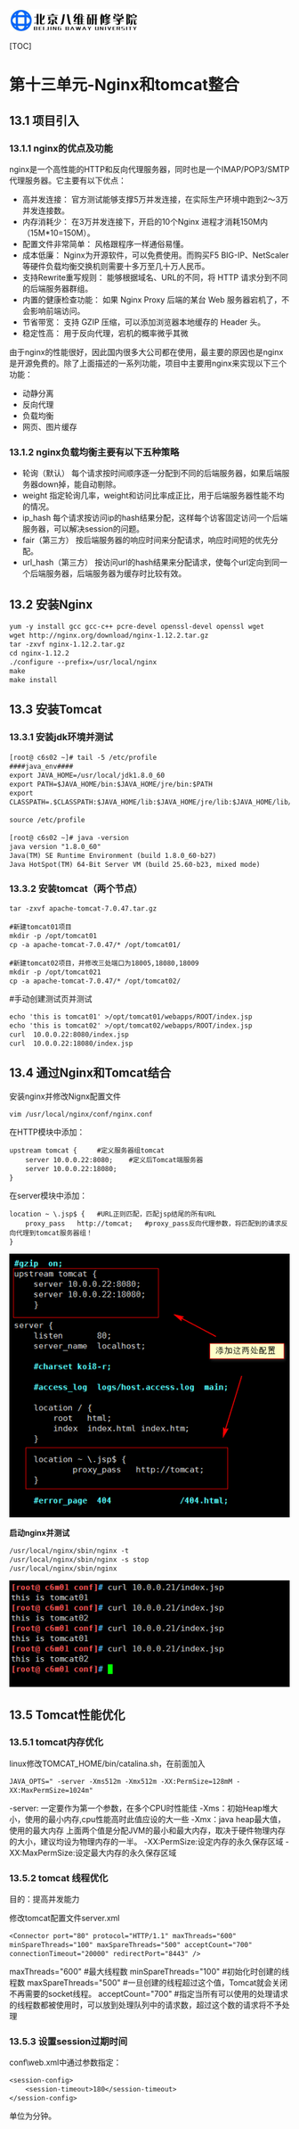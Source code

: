 ![1568381201250](assets/1568381201250.png)

[TOC]





# 第十三单元-Nginx和tomcat整合



## 13.1 项目引入

### 13.1.1 nginx的优点及功能

nginx是一个高性能的HTTP和反向代理服务器，同时也是一个IMAP/POP3/SMTP 代理服务器。它主要有以下优点：

- 高并发连接： 
  官方测试能够支撑5万并发连接，在实际生产环境中跑到2～3万并发连接数。
- 内存消耗少： 
  在3万并发连接下，开启的10个Nginx 进程才消耗150M内（15M*10=150M）。
- 配置文件非常简单： 
  风格跟程序一样通俗易懂。
- 成本低廉： 
  Nginx为开源软件，可以免费使用。而购买F5 BIG-IP、NetScaler等硬件负载均衡交换机则需要十多万至几十万人民币。
- 支持Rewrite重写规则： 
  能够根据域名、URL的不同，将 HTTP 请求分到不同的后端服务器群组。
- 内置的健康检查功能： 
  如果 Nginx Proxy 后端的某台 Web 服务器宕机了，不会影响前端访问。
- 节省带宽： 
  支持 GZIP 压缩，可以添加浏览器本地缓存的 Header 头。
- 稳定性高： 
  用于反向代理，宕机的概率微乎其微




由于nginx的性能很好，因此国内很多大公司都在使用，最主要的原因也是nginx是开源免费的。除了上面描述的一系列功能，项目中主要用nginx来实现以下三个功能：

- 动静分离
- 反向代理
- 负载均衡
- 网页、图片缓存



### 13.1.2 nginx负载均衡主要有以下五种策略

- 轮询（默认） 
  每个请求按时间顺序逐一分配到不同的后端服务器，如果后端服务器down掉，能自动剔除。
- weight 
  指定轮询几率，weight和访问比率成正比，用于后端服务器性能不均的情况。
- ip_hash 
  每个请求按访问ip的hash结果分配，这样每个访客固定访问一个后端服务器，可以解决session的问题。
- fair（第三方） 
  按后端服务器的响应时间来分配请求，响应时间短的优先分配。
- url_hash（第三方） 
  按访问url的hash结果来分配请求，使每个url定向到同一个后端服务器，后端服务器为缓存时比较有效。





## 13.2 安装Nginx

```shell
yum -y install gcc gcc-c++ pcre-devel openssl-devel openssl wget
wget http://nginx.org/download/nginx-1.12.2.tar.gz
tar -zxvf nginx-1.12.2.tar.gz
cd nginx-1.12.2
./configure --prefix=/usr/local/nginx
make
make install
```



## 13.3 安装Tomcat

### 13.3.1 安装jdk环境并测试

```shell
[root@ c6s02 ~]# tail -5 /etc/profile
####java_env####
export JAVA_HOME=/usr/local/jdk1.8.0_60
export PATH=$JAVA_HOME/bin:$JAVA_HOME/jre/bin:$PATH
export CLASSPATH=.$CLASSPATH:$JAVA_HOME/lib:$JAVA_HOME/jre/lib:$JAVA_HOME/lib/tools.jar

source /etc/profile

[root@ c6s02 ~]# java -version
java version "1.8.0_60"
Java(TM) SE Runtime Environment (build 1.8.0_60-b27)
Java HotSpot(TM) 64-Bit Server VM (build 25.60-b23, mixed mode)
```



### 13.3.2 安装tomcat（两个节点）

```shell
tar -zxvf apache-tomcat-7.0.47.tar.gz

#新建tomcat01项目
mkdir -p /opt/tomcat01
cp -a apache-tomcat-7.0.47/* /opt/tomcat01/

#新建tomcat02项目，并修改三处端口为18005,18080,18009
mkdir -p /opt/tomcat021
cp -a apache-tomcat-7.0.47/* /opt/tomcat02/
```

#手动创建测试页并测试

```shell
echo 'this is tomcat01' >/opt/tomcat01/webapps/ROOT/index.jsp
echo 'this is tomcat02' >/opt/tomcat02/webapps/ROOT/index.jsp
curl  10.0.0.22:8080/index.jsp
curl  10.0.0.22:18080/index.jsp
```





## 13.4 通过Nginx和Tomcat结合

安装nginx并修改Nignx配置文件

```shell
vim /usr/local/nginx/conf/nginx.conf
```

在HTTP模块中添加：

```shell
upstream tomcat {     #定义服务器组tomcat
    server 10.0.0.22:8080;    #定义后Tomcat端服务器
    server 10.0.0.22:18080;
}
```

在server模块中添加：

```shell
location ~ \.jsp$ {   #URL正则匹配，匹配jsp结尾的所有URL
	proxy_pass   http://tomcat;   #proxy_pass反向代理参数，将匹配到的请求反向代理到tomcat服务器组！
}
```

![1568422756401](assets/1568422756401.png)

**启动nginx并测试**

```shell
/usr/local/nginx/sbin/nginx -t
/usr/local/nginx/sbin/nginx -s stop
/usr/local/nginx/sbin/nginx
```

![1568423352203](assets/1568423352203.png)



## 13.5 Tomcat性能优化

### 13.5.1 tomcat内存优化

linux修改TOMCAT_HOME/bin/catalina.sh，在前面加入

```
JAVA_OPTS=" -server -Xms512m -Xmx512m -XX:PermSize=128mM -XX:MaxPermSize=1024m"
```

-server: 一定要作为第一个参数，在多个CPU时性能佳
-Xms：初始Heap堆大小，使用的最小内存,cpu性能高时此值应设的大一些
-Xmx：java heap最大值，使用的最大内存 上面两个值是分配JVM的最小和最大内存，取决于硬件物理内存的大小，建议均设为物理内存的一半。
-XX:PermSize:设定内存的永久保存区域
-XX:MaxPermSize:设定最大内存的永久保存区域



### 13.5.2 tomcat 线程优化

目的：提高并发能力

修改tomcat配置文件server.xml

```
<Connector port="80" protocol="HTTP/1.1" maxThreads="600" minSpareThreads="100" maxSpareThreads="500" acceptCount="700"
connectionTimeout="20000" redirectPort="8443" />
```

maxThreads="600"             #最大线程数
minSpareThreads="100"   #初始化时创建的线程数
maxSpareThreads="500"  #一旦创建的线程超过这个值，Tomcat就会关闭不再需要的socket线程。
acceptCount="700"            #指定当所有可以使用的处理请求的线程数都被使用时，可以放到处理队列中的请求数，超过这个数的请求将不予处理



### 13.5.3 设置session过期时间

conf\web.xml中通过参数指定：

    <session-config>   
        <session-timeout>180</session-timeout>     
    </session-config> 
单位为分钟。